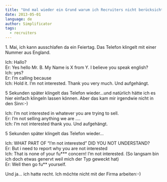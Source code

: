 ```yaml
---
title: "Und mal wieder ein Grund warum ich Recruiters nicht berücksichtige"
date: 2013-05-01
language: de
author: Simplificator
tags:
  - recruiters
---
```


1\. Mai, ich kann ausschlafen da ein Feiertag. Das Telefon klingelt mit einer Nummer aus England. 

Ich: Hallo?  
Er: Yes hello Mr. B. My Name is X from Y. I believe you speak english?  
Ich: yes?  
Er: I’m calling because  
Ich: Hold it. I’m not interested. Thank you very much. Und aufgehängt.

5 Sekunden später klingelt das Telefon wieder…und natürlich hätte ich es hier einfach klingeln lassen können. Aber das kam mir irgendwie nicht in den Sinn:-)

Ich: I’m not interested in whatever you are trying to sell.   
Er: I’m not selling anything we are ….  
Ich: I’m not interested thank you. Und aufgehängt.  

5 Sekunden später klingelt das Telefon wieder…

Ich: WHAT PART OF “I’m not interested” DID YOU NOT UNDERSTAND?  
Er: But i need to report why you are not interested  
Ich: That is none of your fu\*\*\* concern! I’m not interested. (So langsam bin ich doch etwas genervt weil mich der Typ geweckt hat)  
Er: Well then go fu\*\* yourself.  
  

Und ja… ich hatte recht. Ich möchte nicht mit der Firma arbeiten:-)
